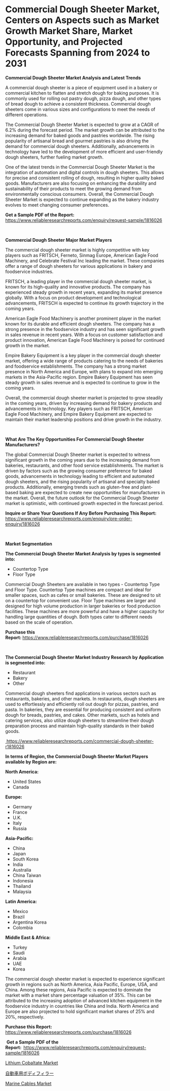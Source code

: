 <p><h1>Commercial Dough Sheeter Market, Centers on Aspects such as Market Growth Market Share, Market Opportunity, and Projected Forecasts Spanning from 2024 to 2031</h1></p><p><strong>Commercial Dough Sheeter Market Analysis and Latest Trends</strong></p>
<p><p>A commercial dough sheeter is a piece of equipment used in a bakery or commercial kitchen to flatten and stretch dough for baking purposes. It is commonly used for rolling out pastry dough, pizza dough, and other types of bread dough to achieve a consistent thickness. Commercial dough sheeters come in various sizes and configurations to meet the needs of different operations.</p><p>The Commercial Dough Sheeter Market is expected to grow at a CAGR of 6.2% during the forecast period. The market growth can be attributed to the increasing demand for baked goods and pastries worldwide. The rising popularity of artisanal bread and gourmet pastries is also driving the demand for commercial dough sheeters. Additionally, advancements in technology have led to the development of more efficient and user-friendly dough sheeters, further fueling market growth.</p><p>One of the latest trends in the Commercial Dough Sheeter Market is the integration of automation and digital controls in dough sheeters. This allows for precise and consistent rolling of dough, resulting in higher quality baked goods. Manufacturers are also focusing on enhancing the durability and sustainability of their products to meet the growing demand from environmentally conscious consumers. Overall, the Commercial Dough Sheeter Market is expected to continue expanding as the bakery industry evolves to meet changing consumer preferences.</p></p>
<p><strong>Get a Sample PDF of the Report:&nbsp;</strong> <a href="https://www.reliableresearchreports.com/enquiry/request-sample/1816026">https://www.reliableresearchreports.com/enquiry/request-sample/1816026</a></p>
<p>&nbsp;</p>
<p><strong>Commercial Dough Sheeter Major Market Players</strong></p>
<p><p>The commercial dough sheeter market is highly competitive with key players such as FRITSCH, Ferneto, Sinmag Europe, American Eagle Food Machinery, and Celebrate Festival Inc leading the market. These companies offer a range of dough sheeters for various applications in bakery and foodservice industries.</p><p>FRITSCH, a leading player in the commercial dough sheeter market, is known for its high-quality and innovative products. The company has experienced steady growth in recent years, expanding its market presence globally. With a focus on product development and technological advancements, FRITSCH is expected to continue its growth trajectory in the coming years.</p><p>American Eagle Food Machinery is another prominent player in the market known for its durable and efficient dough sheeters. The company has a strong presence in the foodservice industry and has seen significant growth in sales revenue in recent years. With a focus on customer satisfaction and product innovation, American Eagle Food Machinery is poised for continued growth in the market.</p><p>Empire Bakery Equipment is a key player in the commercial dough sheeter market, offering a wide range of products catering to the needs of bakeries and foodservice establishments. The company has a strong market presence in North America and Europe, with plans to expand into emerging markets in the Asia-Pacific region. Empire Bakery Equipment has seen steady growth in sales revenue and is expected to continue to grow in the coming years.</p><p>Overall, the commercial dough sheeter market is projected to grow steadily in the coming years, driven by increasing demand for bakery products and advancements in technology. Key players such as FRITSCH, American Eagle Food Machinery, and Empire Bakery Equipment are expected to maintain their market leadership positions and drive growth in the industry.</p></p>
<p>&nbsp;</p>
<p><strong>What Are The Key Opportunities For Commercial Dough Sheeter Manufacturers?</strong></p>
<p><p>The global Commercial Dough Sheeter market is expected to witness significant growth in the coming years due to the increasing demand from bakeries, restaurants, and other food service establishments. The market is driven by factors such as the growing consumer preference for baked goods, advancements in technology leading to efficient and automated dough sheeters, and the rising popularity of artisanal and specialty baked products. Additionally, emerging trends such as gluten-free and plant-based baking are expected to create new opportunities for manufacturers in the market. Overall, the future outlook for the Commercial Dough Sheeter market is optimistic, with continued growth expected in the forecast period.</p></p>
<p><strong>Inquire or Share Your Questions If Any Before Purchasing This Report:</strong> <a href="https://www.reliableresearchreports.com/enquiry/pre-order-enquiry/1816026">https://www.reliableresearchreports.com/enquiry/pre-order-enquiry/1816026</a></p>
<p>&nbsp;</p>
<p><strong>Market Segmentation</strong></p>
<p><strong>The Commercial Dough Sheeter Market Analysis by types is segmented into:</strong></p>
<p><ul><li>Countertop Type</li><li>Floor Type</li></ul></p>
<p><p>Commercial Dough Sheeters are available in two types - Countertop Type and Floor Type. Countertop Type machines are compact and ideal for smaller spaces, such as cafes or small bakeries. These are designed to sit on a countertop for convenient use. Floor Type machines are larger and designed for high volume production in larger bakeries or food production facilities. These machines are more powerful and have a higher capacity for handling large quantities of dough. Both types cater to different needs based on the scale of operation.</p></p>
<p><strong>Purchase this Report:&nbsp;</strong><a href="https://www.reliableresearchreports.com/purchase/1816026">https://www.reliableresearchreports.com/purchase/1816026</a></p>
<p>&nbsp;</p>
<p><strong>The Commercial Dough Sheeter Market Industry Research by Application is segmented into:</strong></p>
<p><ul><li>Restaurant</li><li>Bakery</li><li>Other</li></ul></p>
<p><p>Commercial dough sheeters find applications in various sectors such as restaurants, bakeries, and other markets. In restaurants, dough sheeters are used to effortlessly and efficiently roll out dough for pizzas, pastries, and pasta. In bakeries, they are essential for producing consistent and uniform dough for breads, pastries, and cakes. Other markets, such as hotels and catering services, also utilize dough sheeters to streamline their dough preparation process and maintain high-quality standards in their baked goods.</p></p>
<p><a href="https://www.reliableresearchreports.com/commercial-dough-sheeter-r1816026">&nbsp;https://www.reliableresearchreports.com/commercial-dough-sheeter-r1816026</a></p>
<p><strong>In terms of Region, the Commercial Dough Sheeter Market Players available by Region are:</strong></p>
<p>
    <p> <strong> North America: </strong>
        <ul>
            <li>United States</li>
            <li>Canada</li>
        </ul>
        </p> 
    <p> <strong> Europe: </strong>
        <ul>
            <li>Germany</li>
            <li>France</li>
            <li>U.K.</li>
            <li>Italy</li>
            <li>Russia</li>
        </ul>
        </p> 
    <p> <strong> Asia-Pacific: </strong>
        <ul>
            <li>China</li>
            <li>Japan</li>
            <li>South Korea</li>
            <li>India</li>
            <li>Australia</li>
            <li>China Taiwan</li>
            <li>Indonesia</li>
            <li>Thailand</li>
            <li>Malaysia</li>
        </ul>
        </p> 
    <p> <strong> Latin America: </strong>
        <ul>
            <li>Mexico</li>
            <li>Brazil</li>
            <li>Argentina Korea</li>
            <li>Colombia</li>
        </ul>
        </p> 
    <p> <strong> Middle East & Africa: </strong>
        <ul>
            <li>Turkey</li>
            <li>Saudi</li>
            <li>Arabia</li>
            <li>UAE</li>
            <li>Korea</li>
        </ul>
    </p>
    </p>
<p><p>The commercial dough sheeter market is expected to experience significant growth in regions such as North America, Asia Pacific, Europe, USA, and China. Among these regions, Asia Pacific is expected to dominate the market with a market share percentage valuation of 35%. This can be attributed to the increasing adoption of advanced kitchen equipment in the foodservice industry in countries like China and India. North America and Europe are also projected to hold significant market shares of 25% and 20%, respectively.</p></p>
<p><strong>Purchase this Report: </strong><a href="https://www.reliableresearchreports.com/purchase/1816026">https://www.reliableresearchreports.com/purchase/1816026</a></p>
<p>&nbsp;<strong>Get a Sample PDF of the Report:&nbsp;&nbsp;</strong><a href="https://www.reliableresearchreports.com/enquiry/request-sample/1816026">https://www.reliableresearchreports.com/enquiry/request-sample/1816026</a></p>
<p><strong></strong></p>
<p><p><a href="https://www.linkedin.com/pulse/lithium-cobaltate-market-provides-detailed-segmentation-bta3e?trackingId=EZIdapFm0QsxU3b78qH0Fw%3D%3D">Lithium Cobaltate Market</a></p><p><a href="https://github.com/lily-u-genius/Market-Research-Report-List-1/blob/main/709934032265.md">自動車用ボディフィラー</a></p><p><a href="https://www.linkedin.com/pulse/marine-cables-market-insights-cagr-trends-growth-strategies-rs4uc?trackingId=7DtP4p%2FJU0ZQT7lkpedtwg%3D%3D">Marine Cables Market</a></p></p>